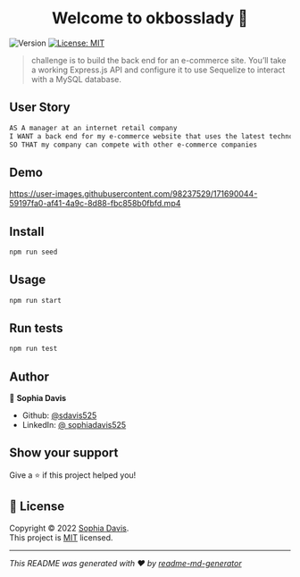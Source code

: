 <h1 align="center">Welcome to okbosslady 👋</h1>
<p>
  <img alt="Version" src="https://img.shields.io/badge/version-1.0.0-blue.svg?cacheSeconds=2592000" />
  <a href=" (https://opensource.org/licenses/MIT)" target="_blank">
    <img alt="License: MIT" src="https://img.shields.io/badge/License-MIT-yellow.svg" />
  </a>
</p>

> challenge is to build the back end for an e-commerce site. You’ll take a working Express.js API and configure it to use Sequelize to interact with a MySQL database.


## User Story

```sh
AS A manager at an internet retail company
I WANT a back end for my e-commerce website that uses the latest technologies
SO THAT my company can compete with other e-commerce companies
```

## Demo



https://user-images.githubusercontent.com/98237529/171690044-59197fa0-af41-4a9c-8d88-fbc858b0fbfd.mp4



## Install

```sh
npm run seed
```

## Usage

```sh
npm run start
```

## Run tests

```sh
npm run test
```

## Author

👤 **Sophia Davis**

* Github: [@sdavis525](https://github.com/sdavis525)
* LinkedIn: [@ sophiadavis525](https://linkedin.com/in/sophiadavis525)

## Show your support

Give a ⭐️ if this project helped you!

## 📝 License

Copyright © 2022 [Sophia Davis](https://github.com/sdavis525).<br />
This project is [MIT]( (https://opensource.org/licenses/MIT)) licensed.

***
_This README was generated with ❤️ by [readme-md-generator](https://github.com/kefranabg/readme-md-generator)_
